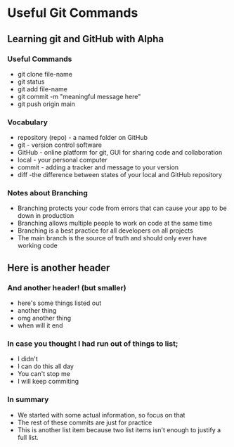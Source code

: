# Useful Git Commands

## Learning git and GitHub with Alpha

### Useful Commands
- git clone file-name
- git status
- git add file-name
- git commit -m "meaningful message here"
- git push origin main

### Vocabulary
- repository (repo) - a named folder on GitHub
- git - version control software
- GitHub - online platform for git, GUI for sharing code and collaboration
- local - your personal computer
- commit - adding a tracker and message to your version
- diff -the difference between states of your local and GitHub repository

### Notes about Branching
- Branching protects your code from errors that can cause your app to be down in production
- Branching allows multiple people to work on code at the same time
- Branching is a best practice for all developers on all projects
- The main branch is the source of truth and should only ever have working code

## Here is another header

### And another header! (but smaller)
- here's some things listed out
- another thing
- omg another thing
- when will it end

### In case you thought I had run out of things to list;
- I didn't
- I can do this all day
- You can't stop me
- I will keep commiting

### In summary
- We started with some actual information, so focus on that
- The rest of these commits are just for practice 
- This is another list item because two list items isn't enough to justify a full list.
